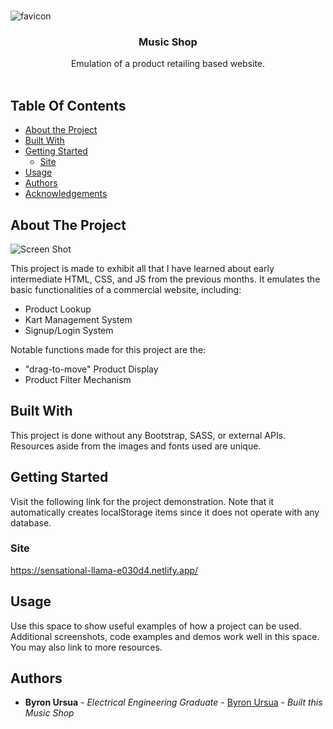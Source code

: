 <br/>
<p align="center" text-align="center">

![favicon](https://user-images.githubusercontent.com/79783779/222044508-618ca19c-80df-4284-bd5e-7e6a29060f59.png)
  <h3 align="center">Music Shop</h3>

  <p align="center">
    Emulation of a product retailing based website.
    <br/>
    <br/>
  </p>
</p>



## Table Of Contents

* [About the Project](#about-the-project)
* [Built With](#built-with)
* [Getting Started](#getting-started)
  * [Site](#site)
* [Usage](#usage)
* [Authors](#authors)
* [Acknowledgements](#acknowledgements)

## About The Project

![Screen Shot](https://drive.google.com/drive/u/1/folders/116RlN_8zXJYaHUlT1pRqWWtMFMp8zM4F)

This project is made to exhibit all that I have learned about early intermediate HTML, CSS, and JS from the previous months. It emulates the basic functionalities of a commercial website, including:

* Product Lookup
* Kart Management System
* Signup/Login System

Notable functions made for this project are the:
* "drag-to-move" Product Display
* Product Filter Mechanism

## Built With

This project is done without any Bootstrap, SASS, or external APIs. Resources aside from the images and fonts used are unique.

## Getting Started

Visit the following link for the project demonstration. Note that it automatically creates localStorage items since it does not operate with any database.

### Site

https://sensational-llama-e030d4.netlify.app/

## Usage

Use this space to show useful examples of how a project can be used. Additional screenshots, code examples and demos work well in this space. You may also link to more resources.



## Authors

* **Byron Ursua** - *Electrical Engineering Graduate* - [Byron Ursua](https://github.com/noidontyesidont) - *Built this Music Shop*
